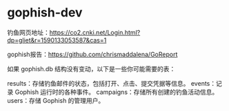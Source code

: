 # gophish-dev


钓鱼网页地址：https://co2.cnki.net/Login.html?dp=gliet&r=1590133053587&cas=1

gophish报告：https://github.com/chrismaddalena/GoReport


如果 gophish.db 结构没有变动，以下是一些你可能需要的表：

results：存储钓鱼邮件的状态，包括打开、点击、提交凭据等信息。
events：记录 Gophish 运行时的各种事件。
campaigns：存储所有创建的钓鱼活动信息。
users：存储 Gophish 的管理用户。


